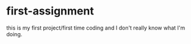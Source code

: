 # first-assignment

this is my first project/first time coding and I don't really know what I'm doing.

